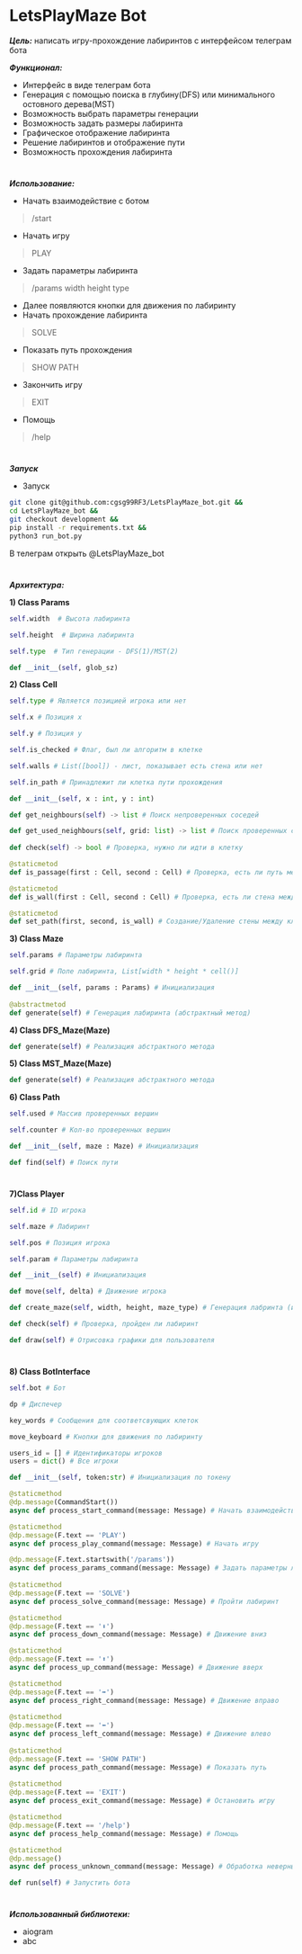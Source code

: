 # LetsPlayMaze Bot
***Цель:*** написать игру-прохождение лабиринтов с интерфейсом телеграм бота

***Функционал:***
- Интерфейс в виде телеграм бота
- Генерация с помощью поиска в глубину(DFS) или минимального остовного дерева(MST)
- Возможность выбрать параметры генерации 
- Возможность задать размеры лабиринта 
- Графическое отображение лабиринта
- Решение лабиринтов и отображение пути
- Возможность прохождения лабиринта
#
***Использование:***  
- Начать взаимодействие с ботом
> /start
- Начать игру
> PLAY
- Задать параметры лабиринта 
> /params width height type
- Далее появляются кнопки для движения по лабиринту
- Начать прохождение лабиринта
> SOLVE
- Показать путь прохождения
> SHOW PATH
- Закончить игру
> EXIT
- Помощь
> /help
#
***Запуск***  
- Запуск
```bash
git clone git@github.com:cgsg99RF3/LetsPlayMaze_bot.git &&
cd LetsPlayMaze_bot &&   
git checkout development &&  
pip install -r requirements.txt &&  
python3 run_bot.py 
```
В телеграм открыть @LetsPlayMaze_bot
#
***Архитектура:***

**1) Class Params**
```python
self.width  # Высота лабиринта

self.height  # Ширина лабиринта

self.type  # Тип генерации - DFS(1)/MST(2) 

```
```python
def __init__(self, glob_sz)  
```  

**2) Class Cell**
```python
self.type # Является позицией игрока или нет

self.x # Позиция x

self.y # Позиция y

self.is_checked # Флаг, был ли алгоритм в клетке 

self.walls # List([bool]) - лист, показывает есть стена или нет

self.in_path # Принадлежит ли клетка пути прохождения
```
```python
def __init__(self, x : int, y : int)

def get_neighbours(self) -> list # Поиск непроверенных соседей

def get_used_neighbours(self, grid: list) -> list # Поиск проверенных соседей
    
def check(self) -> bool # Проверка, нужно ли идти в клетку

@staticmetod
def is_passage(first : Cell, second : Cell) # Проверка, есть ли путь между клетками

@staticmetod
def is_wall(first : Cell, second : Cell) # Проверка, есть ли стена между клетками

@staticmetod
def set_path(first, second, is_wall) # Создание/Удаление стены между клетками

```
**3) Class Maze**
```python
self.params # Параметры лабиринта

self.grid # Поле лабиринта, List[width * height * cell()]
```
```python
def __init__(self, params : Params) # Инициализация
    
@abstractmetod
def generate(self) # Генерация лабиринта (абстрактный метод)
```
**4) Class DFS_Maze(Maze)**
```python
def generate(self) # Реализация абстрактного метода
```
**5) Class MST_Maze(Maze)**
```python
def generate(self) # Реализация абстрактного метода
```

**6) Class Path**
```python
self.used # Массив проверенных вершин

self.counter # Кол-во проверенных вершин
```
```python
def __init__(self, maze : Maze) # Инициализация

def find(self) # Поиск пути
```
#
**7)Class Player** 
```python
self.id # ID игрока

self.maze # Лабиринт

self.pos # Позиция игрока

self.param # Параметры лабиринта

def __init__(self) # Инициализация

def move(self, delta) # Движение игрока

def create_maze(self, width, height, maze_type) # Генерация лабринта (интерфейс)

def check(self) # Проверка, пройден ли лабиринт

def draw(self) # Отрисовка графики для пользователя
```
#
**8) Class BotInterface**
```python
self.bot # Бот

dp # Диспечер

key_words # Сообщения для соответсвующих клеток

move_keyboard # Кнопки для движения по лабиринту

users_id = [] # Идентификаторы игроков
users = dict() # Все игроки

def __init__(self, token:str) # Инициализация по токену

@staticmethod
@dp.message(CommandStart())
async def process_start_command(message: Message) # Начать взаимодействие с ботом

@staticmethod
@dp.message(F.text == 'PLAY')
async def process_play_command(message: Message) # Начать игру  

@dp.message(F.text.startswith('/params'))  
async def process_params_command(message: Message) # Задать параметры лабиринта  
    
@staticmethod  
@dp.message(F.text == 'SOLVE')  
async def process_solve_command(message: Message) # Пройти лабиринт

@staticmethod
@dp.message(F.text == '⬇️')
async def process_down_command(message: Message) # Движение вниз

@staticmethod
@dp.message(F.text == '⬆️')
async def process_up_command(message: Message) # Движение вверх

@staticmethod
@dp.message(F.text == '➡️')
async def process_right_command(message: Message) # Движение вправо
        
@staticmethod
@dp.message(F.text == '⬅️')
async def process_left_command(message: Message) # Движение влево
    
@staticmethod
@dp.message(F.text == 'SHOW PATH')
async def process_path_command(message: Message) # Показать путь
    
@staticmethod
@dp.message(F.text == 'EXIT')
async def process_exit_command(message: Message) # Остановить игру

@staticmethod
@dp.message(F.text == '/help')
async def process_help_command(message: Message) # Помощь

@staticmethod
@dp.message()
async def process_unknown_command(message: Message) # Обработка неверных комманд

def run(self) # Запустить бота
```
#
***Использованный библиотеки:***  
- aiogram
- abc

